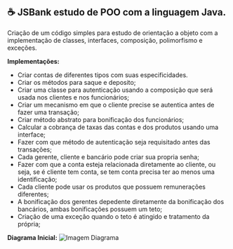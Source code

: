 <h2> ☕ JSBank estudo de POO com a linguagem Java. </h2>

Criação de um código simples para estudo de orientação a objeto com a implementação de classes, interfaces, composição, polimorfismo e exceções.

**Implementações:**
- Criar contas de diferentes tipos com suas especificidades.
- Criar os métodos para saque e deposito;
- Criar uma classe para autenticação usando a composição que será usada nos clientes e nos funcionários;
- Criar um mecanismo em que o cliente precise se autentica antes de fazer uma transação;
- Criar método abstrato para bonificação dos funcionários;
- Calcular a cobrança de taxas das contas e dos produtos usando uma interface;
- Fazer com que método de autenticação seja requisitado antes das transações;
- Cada gerente, cliente e bancário pode criar sua propria senha;
- Fazer com que a conta esteja relacionada diretamente ao cliente, ou seja, se é cliente tem conta, se tem conta precisa ter ao menos uma identificação;
- Cada cliente pode usar os produtos que possuem remunerações diferentes;
- A bonificação dos gerentes depedente diretamente da bonificação dos bancários, ambas bonificações possuem um teto;
- Criação de uma exceção quando o teto é atingido e tratamento da própria;

**Diagrama Inicial:**
![Imagem Diagrama](https://i.imgur.com/yw0EBcx.png)
